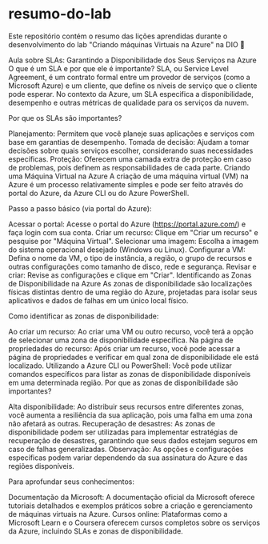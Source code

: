 # resumo-do-lab
Este repositório contém o resumo das lições aprendidas durante o desenvolvimento do lab "Criando máquinas Virtuais na Azure" na DIO 🚀

Aula sobre SLAs: Garantindo a Disponibilidade dos Seus Serviços na Azure
O que é um SLA e por que ele é importante?
SLA, ou Service Level Agreement, é um contrato formal entre um provedor de serviços (como a Microsoft Azure) e um cliente, que define os níveis de serviço que o cliente pode esperar. No contexto da Azure, um SLA especifica a disponibilidade, desempenho e outras métricas de qualidade para os serviços da nuvem.

Por que os SLAs são importantes?

Planejamento: Permitem que você planeje suas aplicações e serviços com base em garantias de desempenho.
Tomada de decisão: Ajudam a tomar decisões sobre quais serviços escolher, considerando suas necessidades específicas.
Proteção: Oferecem uma camada extra de proteção em caso de problemas, pois definem as responsabilidades de cada parte.
Criando uma Máquina Virtual na Azure
A criação de uma máquina virtual (VM) na Azure é um processo relativamente simples e pode ser feito através do portal do Azure, da Azure CLI ou do Azure PowerShell.

Passo a passo básico (via portal do Azure):

Acessar o portal: Acesse o portal do Azure (https://portal.azure.com/) e faça login com sua conta.
Criar um recurso: Clique em "Criar um recurso" e pesquise por "Máquina Virtual".
Selecionar uma imagem: Escolha a imagem do sistema operacional desejado (Windows ou Linux).
Configurar a VM: Defina o nome da VM, o tipo de instância, a região, o grupo de recursos e outras configurações como tamanho de disco, rede e segurança.
Revisar e criar: Revise as configurações e clique em "Criar".
Identificando as Zonas de Disponibilidade na Azure
As zonas de disponibilidade são localizações físicas distintas dentro de uma região do Azure, projetadas para isolar seus aplicativos e dados de falhas em um único local físico.

Como identificar as zonas de disponibilidade:

Ao criar um recurso: Ao criar uma VM ou outro recurso, você terá a opção de selecionar uma zona de disponibilidade específica.
Na página de propriedades do recurso: Após criar um recurso, você pode acessar a página de propriedades e verificar em qual zona de disponibilidade ele está localizado.
Utilizando a Azure CLI ou PowerShell: Você pode utilizar comandos específicos para listar as zonas de disponibilidade disponíveis em uma determinada região.
Por que as zonas de disponibilidade são importantes?

Alta disponibilidade: Ao distribuir seus recursos entre diferentes zonas, você aumenta a resiliência da sua aplicação, pois uma falha em uma zona não afetará as outras.
Recuperação de desastres: As zonas de disponibilidade podem ser utilizadas para implementar estratégias de recuperação de desastres, garantindo que seus dados estejam seguros em caso de falhas generalizadas.
Observação: As opções e configurações específicas podem variar dependendo da sua assinatura do Azure e das regiões disponíveis.

Para aprofundar seus conhecimentos:

Documentação da Microsoft: A documentação oficial da Microsoft oferece tutoriais detalhados e exemplos práticos sobre a criação e gerenciamento de máquinas virtuais na Azure.
Cursos online: Plataformas como a Microsoft Learn e o Coursera oferecem cursos completos sobre os serviços da Azure, incluindo SLAs e zonas de disponibilidade.
